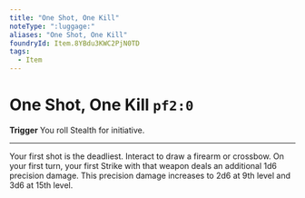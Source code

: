 ```yaml
---
title: "One Shot, One Kill"
noteType: ":luggage:"
aliases: "One Shot, One Kill"
foundryId: Item.8YBdu3KWC2PjN0TD
tags:
  - Item
---
```


# One Shot, One Kill `pf2:0`

**Trigger** You roll Stealth for initiative.

* * *

Your first shot is the deadliest. Interact to draw a firearm or crossbow. On your first turn, your first Strike with that weapon deals an additional 1d6 precision damage. This precision damage increases to 2d6 at 9th level and 3d6 at 15th level.
